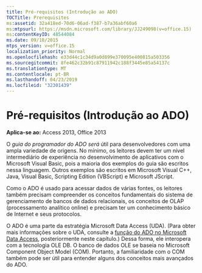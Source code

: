 ```yaml
---
title: Pré-requisitos (Introdução ao ADO)
TOCTitle: Prerequisites
ms:assetid: 32a418ed-70d6-06ad-f387-b7a36abf60a6
ms:mtpsurl: https://msdn.microsoft.com/library/JJ249098(v=office.15)
ms:contentKeyID: 48544084
ms.date: 09/18/2015
mtps_version: v=office.15
localization_priority: Normal
ms.openlocfilehash: e33d44c1c34d9a0d899e370095e400815a503356
ms.sourcegitcommit: 8fe462c32b91c87911942c188f3445e85a54137c
ms.translationtype: MT
ms.contentlocale: pt-BR
ms.lasthandoff: 04/23/2019
ms.locfileid: "32301439"
---
```

# <a name="prerequisites-ado-introduction"></a>Pré-requisitos (Introdução ao ADO)

**Aplica-se ao:** Access 2013, Office 2013

O *guia do programador do ADO será* útil para desenvolvedores com uma ampla variedade de origens. No mínimo, os leitores devem ter um nível intermediário de experiência no desenvolvimento de aplicativos com o Microsoft Visual Basic, pois a maioria dos exemplos do guia são escritos nessa linguagem. Outros exemplos são escritos em Microsoft Visual C++, Java, Visual Basic, Scripting Edition (VBScript) e Microsoft JScript.

Como o ADO é usado para acessar dados de várias fontes, os leitores também precisam compreender os conceitos fundamentais do sistema de gerenciamento de bancos de dados relacionais, os conceitos de OLAP (processamento analítico online) e precisam ter um conhecimento básico de Internet e seus protocolos.

O ADO é uma parte da estratégia Microsoft Data Access (UDA). (Para obter mais informações sobre o UDA, consulte a [função do ADO no Microsoft Data Access](the-role-of-ado-in-microsoft-data-access.md), posteriormente neste capítulo.) Dessa forma, ele interopera com a tecnologia OLE DB. O banco de dados OLE se baseia no Microsoft Component Object Model (COM). Portanto, a familiaridade com o COM também pode ser útil para entender alguns dos conceitos mais avançados do ADO.

